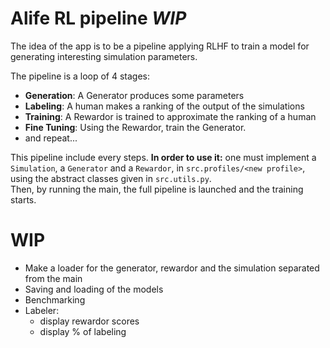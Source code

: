 # Alife RL pipeline _WIP_
The idea of the app is to be a pipeline applying RLHF to train a model for generating interesting simulation parameters.

The pipeline is a loop of 4 stages:
- **Generation**: A Generator produces some parameters
- **Labeling**: A human makes a ranking of the output of the simulations
- **Training**: A Rewardor is trained to approximate the ranking of a human
- **Fine Tuning**: Using the Rewardor, train the Generator.
- and repeat...

This pipeline include every steps. **In order to use it:** one must implement a `Simulation`, a `Generator` and a `Rewardor`, in `src.profiles/<new profile>`, using the abstract classes given in `src.utils.py`.  
Then, by running the main, the full pipeline is launched and the training starts.

# WIP
- Make a loader for the generator, rewardor and the simulation separated from the main
- Saving and loading of the models
- Benchmarking
- Labeler: 
    - display rewardor scores
    - display % of labeling